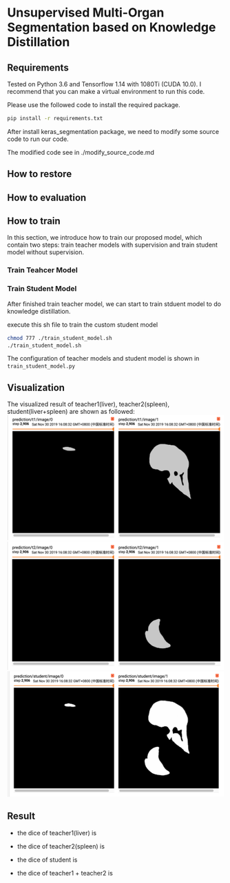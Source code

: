 # Unsupervised Multi-Organ Segmentation based on Knowledge Distillation
## Requirements
Tested on Python 3.6 and Tensorflow 1.14 with 1080Ti (CUDA 10.0). I recommend that you can make a virtual environment to run this code. 

Please use the followed code to install the required package.

```bash
pip install -r requirements.txt
```

After install keras_segmentation package, we need to modify some source code to run our code.

The modified code see in ./modify_source_code.md
## How to restore
## How to evaluation 
## How to train
In this section, we introduce how to train our proposed model, which contain two steps: 
train teacher models with supervision and train student model without supervision.

### Train Teahcer Model

### Train Student Model
After finished train teacher model, we can start to train stduent model to do knowledge distillation.

execute this sh file to train the custom student model
```bash
chmod 777 ./train_student_model.sh
./train_student_model.sh
```
The configuration of teacher models and student model is shown in `train_student_model.py`

## Visualization
The visualized result of teacher1(liver), teacher2(spleen), student(liver+spleen) are shown as followed:
![img](../imgs/teacher1_predictions.png)
![img](../imgs/teacher2_predictions.png)
![img](../imgs/student_predictions.png)

## Result
* the dice of teacher1(liver) is 

* the dice of teacher2(spleen) is
 
* the dice of student is 

* the dice of teacher1 + teacher2 is 

 
